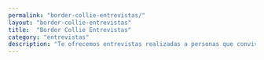 ```yaml
---
permalink: "border-collie-entrevistas/"
layout: "border-collie-entrevistas"
title:  "Border Collie Entrevistas"
category: "entrevistas"
description: "Te ofrecemos entrevistas realizadas a personas que conviven, trabajas o tienen un Border Collie"
---
```

